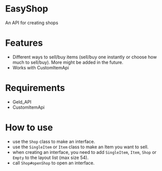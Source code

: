 # EasyShop
An API for creating shops

# Features
 - Different ways to sell/buy items (sell/buy one instantly or choose how much to sell/buy). More might be added in the future.
 - Works with CustomItemApi

# Requirements
 - Geld_API
 - CustomItemApi

# How to use
 - use the ````Shop```` class to make an interface.
 - use the ````SingleItem```` or ````Item```` class to make an Item you want to sell.
 - when creating an interface, you need to add  ````SingleItem````, ````Item````, ````Shop```` or ````Empty```` to the layout list (max size 54).
 - call ````Shop#openShop```` to open an interface.
